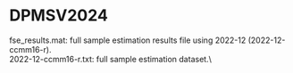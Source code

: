 # DPMSV2024

fse_results.mat: full sample estimation results file using 2022-12 (2022-12-ccmm16-r).\
2022-12-ccmm16-r.txt: full sample estimation dataset.\

